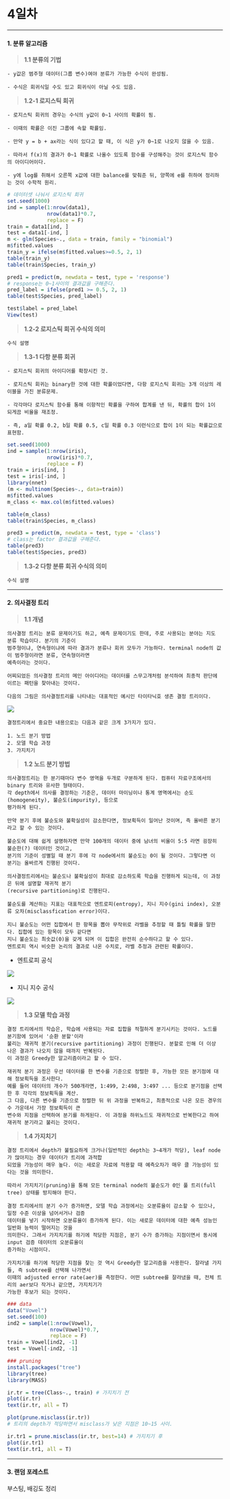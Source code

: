 # 4일차 


-----------------------


#### **1. 분류 알고리즘**


> **1.1 분류의 기법**

```
- y값은 범주형 데이터(그룹 변수)여야 분류가 가능한 수식이 완성됨.

- 수식은 회귀식일 수도 있고 회귀식이 아닐 수도 있음.
```

> **1.2-1 로지스틱 회귀**

```
- 로지스틱 회귀의 경우는 수식의 y값이 0~1 사이의 확률이 됨. 

- 이때의 확률은 이진 그룹에 속할 확률임.

- 만약 y = b + ax라는 식이 있다고 할 때, 이 식은 y가 0~1로 나오지 않을 수 있음.

- 따라서 f(x)의 결과가 0~1 확률로 나올수 있도록 함수를 구성해주는 것이 로지스틱 함수의 아이디어이다.

- y에 log를 취해서 오른쪽 x값에 대한 balance를 맞춰준 뒤, 양쪽에 e를 취하여 정리하는 것이 수학적 원리.
```

```R
# 데이터셋 나눠서 로지스틱 회귀
set.seed(1000)
ind = sample(1:nrow(data1),
             nrow(data1)*0.7,
             replace = F)
train = data1[ind, ]
test = data1[-ind, ]
m <- glm(Species~., data = train, family = "binomial")
m$fitted.values
train_y = ifelse(m$fitted.values>=0.5, 2, 1)
table(train_y)
table(train$Species, train_y)

pred1 = predict(m, newdata = test, type = 'response')
# response는 0~1사이의 결과값을 구해준다.
pred_label = ifelse(pred1 >= 0.5, 2, 1)
table(test$Species, pred_label)

test$label = pred_label
View(test)
```

> **1.2-2 로지스틱 회귀 수식의 의미**

```
수식 설명
```

> **1.3-1 다항 분류 회귀**

```
- 로지스틱 회귀의 아이디어를 확장시킨 것.

- 로지스틱 회귀는 binary한 것에 대한 확률이었다면, 다항 로지스틱 회귀는 3개 이상의 레이블을 가진 분류문제.

- 각각마다 로지스틱 함수를 통해 이항적인 확률을 구하여 합계를 낸 뒤, 확률의 합이 1이 되게끔 비율을 재조정.

- 즉, a일 확률 0.2, b일 확률 0.5, c일 확률 0.3 이런식으로 합이 1이 되는 확률값으로 표현함.
```

```R
set.seed(1000)
ind = sample(1:nrow(iris),
             nrow(iris)*0.7,
             replace = F)
train = iris[ind, ]
test = iris[-ind, ]
library(nnet)
(m <- multinom(Species~., data=train))
m$fitted.values
m_class <- max.col(m$fitted.values)

table(m_class)
table(train$Species, m_class)

pred3 = predict(m, newdata = test, type = 'class')
# class는 factor 결과값을 구해준다.
table(pred3)
table(test$Species, pred3)
```

> **1.3-2 다항 분류 회귀 수식의 의미**

```
수식 설명
```

-----------------------


#### **2. 의사결정 트리**


> **1.1 개념**

```
의사결정 트리는 분류 문제이기도 하고, 예측 문제이기도 한데, 주로 사용되는 분야는 지도 분류 학습이다. 분기의 기준이
범주형이냐, 연속형이냐에 따라 결과가 분류나 회귀 모두가 가능하다. terminal node의 값이 범주형이라면 분류, 연속형이라면
예측이라는 것이다.

어찌되었든 의사결정 트리의 메인 아이디어는 데이터를 스무고개처럼 분석하여 최종적 판단에 이르는 패턴을 찾아내는 것이다.

다음의 그림은 의사결정트리를 나타내는 대표적인 예시인 타이타닉호 생존 결정 트리이다.
```

![](https://raw.github.com/yoonkt200/DataScience/master/week3_Regression~/week3_images/3.png)

```
결정트리에서 중요한 내용으로는 다음과 같은 크게 3가지가 있다.

1. 노드 분기 방법
2. 모델 학습 과정
3. 가지치기
```

> **1.2 노드 분기 방법**

```
의사결정트리는 한 분기때마다 변수 영역을 두개로 구분하게 된다. 컴퓨터 자료구조에서의 binary 트리와 유사한 형태이다.
각 depth에서 의사를 결정하는 기준은, 데이터 마이닝이나 통계 영역에서는 순도(homogeneity), 불순도(impurity), 등으로 
평가하게 된다.

만약 분기 후에 불순도와 불확실성이 감소한다면, 정보획득이 일어난 것이며, 즉 올바른 분기라고 할 수 있는 것이다.

불순도에 대해 쉽게 설명하자면 만약 100개의 데이터 중에 남녀의 비율이 5:5 라면 굉장히 불순한(?) 데이터인 것이고,
분기의 기준이 성별일 때 분기 후에 각 node에서의 불순도는 0이 될 것이다. 그렇다면 이 분기는 올바르게 진행된 것이다.

의사결정트리에서는 불순도나 불확실성이 최대로 감소하도록 학습을 진행하게 되는데, 이 과정은 뒤에 설명할 재귀적 분기
(recursive partitioning)로 진행된다.

불순도를 계산하는 지표는 대표적으로 엔트로피(entropy), 지니 지수(gini index), 오분류 오차(misclassfication error)이다.

지니 불순도는 어떤 집합에서 한 항목을 뽑아 무작위로 라벨을 추정할 때 틀릴 확률을 말한다. 집합에 있는 항목이 모두 같다면
지니 불순도는 최솟값(0)을 갖게 되며 이 집합은 완전히 순수하다고 할 수 있다.
엔트로피 역시 비슷한 논리의 결과로 나온 수치로, 라벨 추정과 관련된 확률이다.
```

- 엔트로피 공식

![](https://raw.github.com/yoonkt200/DataScience/master/week3_Regression~/week3_images/ent.JPG)

- 지니 지수 공식

![](https://raw.github.com/yoonkt200/DataScience/master/week3_Regression~/week3_images/gini.JPG)

> **1.3 모델 학습 과정**

```
결정 트리에서의 학습은, 학습에 사용되는 자료 집합을 적절하게 분기시키는 것이다. 노드를 분기함에 있어서 '순환 분할'이라 
불리는 재귀적 분기(recursive partitioning) 과정이 진행된다. 분할로 인해 더 이상 나은 결과가 나오지 않을 때까지 반복된다.
이 과정은 Greedy한 알고리즘이라고 할 수 있다.

재귀적 분기 과정은 우선 데이터를 한 변수를 기준으로 정렬한 후, 가능한 모든 분기점에 대해 정보획득을 조사한다. 
예를 들어 데이터의 개수가 500개라면, 1:499, 2:498, 3:497 ... 등으로 분기점을 선택한 후 각각의 정보획득을 계산.
그 다음, 다른 변수를 기준으로 정렬한 뒤 위 과정을 반복하고, 최종적으로 나온 모든 경우의 수 가운데서 가장 정보획득이 큰
변수와 지점을 선택하여 분기를 하게된다. 이 과정을 하위노드도 재귀적으로 반복한다고 하여 재귀적 분기라고 불리는 것이다.
```

> **1.4 가지치기**

```
결정 트리에서 depth가 불필요하게 크거나(일반적인 depth는 3~4개가 적당), leaf node가 많아지는 경우 데이터가 트리에 과적합
되었을 가능성이 매우 높다. 이는 새로운 자료에 적용할 때 예측오차가 매우 클 가능성이 있다는 것을 의미한다.

따라서 가지치기(pruning)을 통해 모든 terminal node의 불순도가 0인 풀 트리(full tree) 상태를 방지해야 한다.

결정 트리에서의 분기 수가 증가하면, 모델 학습 과정에서는 오분류율이 감소할 수 있으나, 일정 수준 이상을 넘어서거나 검증
데이터를 넣기 시작하면 오분류율이 증가하게 된다. 이는 새로운 데이터에 대한 예측 성능인 일반화 능력이 떨어지는 것을 
의미한다. 그래서 가지치기를 하기에 적당한 지점은, 분기 수가 증가하는 지점이면서 동시에 input 검증 데이터의 오분류율이 
증가하는 시점이다. 

가지치기를 하기에 적당한 지점을 찾는 것 역시 Greedy한 알고리즘을 사용한다. 잘라낼 가지들, 즉 subtree를 선택해 나가면서
이때의 adjusted error rate(aer)를 측정한다. 어떤 subtree를 잘라냈을 때, 전체 트리의 aer보다 작거나 같으면, 가지치기가 
가능한 후보가 되는 것이다.
```

```R
### data
data("Vowel")
set.seed(100)
ind2 = sample(1:nrow(Vowel),
              nrow(Vowel)*0.7,
              replace = F)
train = Vowel[ind2, -1]
test = Vowel[-ind2, -1]

### pruning
install.packages("tree")
library(tree)
library(MASS)

ir.tr = tree(Class~., train) # 가지치기 전
plot(ir.tr)
text(ir.tr, all = T)

plot(prune.misclass(ir.tr)) 
# 트리의 depth가 적당하면서 misclass가 낮은 지점은 10~15 사이.

ir.tr1 = prune.misclass(ir.tr, best=14) # 가지치기 후
plot(ir.tr1)
text(ir.tr1, all = T)
```

-----------------------


#### **3. 랜덤 포레스트**

부스팅, 배깅도 정리